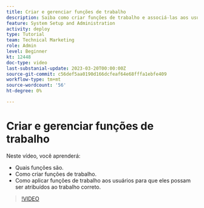 ```yaml
---
title: Criar e gerenciar funções de trabalho
description: Saiba como criar funções de trabalho e associá-las aos usuários para fazer atribuições melhores.
feature: System Setup and Administration
activity: deploy
type: Tutorial
team: Technical Marketing
role: Admin
level: Beginner
kt: 12448
doc-type: video
last-substanial-update: 2023-03-20T00:00:00Z
source-git-commit: c56def5aa0190d166dcfeaf64e68fffa1ebfe409
workflow-type: tm+mt
source-wordcount: '56'
ht-degree: 0%

---
```


# Criar e gerenciar funções de trabalho

Neste vídeo, você aprenderá:

* Quais funções são.
* Como criar funções de trabalho.
* Como aplicar funções de trabalho aos usuários para que eles possam ser atribuídos ao trabalho correto.

>[!VIDEO](https://video.tv.adobe.com/v/3416966/?quality=12)

